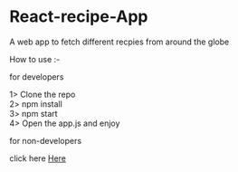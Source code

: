 # React-recipe-App


A web app to fetch different recpies from around the globe

How to use :-

for developers

1> Clone the repo
<br>
2> npm install
<br>
3> npm start
<br>
4> Open the app.js and enjoy

for non-developers

click here
<a href="https://recipies.daggron.now.sh/">Here</a>
